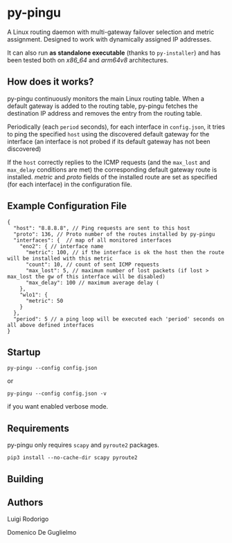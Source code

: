 # py-pingu
A Linux routing daemon with multi-gateway failover selection and metric assignment. Designed to work with dynamically assigned IP addresses.

It can also run **as standalone executable** (thanks to `py-installer`) and has been tested both on *x86_64* and *arm64v8* architectures.

## How does it works? 
py-pingu continuously monitors the main Linux routing table. When a default gateway is added to the routing table, py-pingu fetches the destination IP address and removes the entry from the routing table.

Periodically (each `period` seconds), for each interface in `config.json`, it tries to ping the specified `host` using the discovered default gateway for the interface (an interface is not probed if its default gateway has not been discovered)

If the `host` correctly replies to the ICMP requests (and the `max_lost` and `max_delay` conditions are met) the corresponding default gateway route is installed. *metric* and *proto* fields of the installed route are set as specified (for each interface) in the configuration file.


## Example Configuration File

```
{
  "host": "8.8.8.8", // Ping requests are sent to this host 
  "proto": 136, // Proto number of the routes installed by py-pingu
  "interfaces": {  // map of all monitored interfaces
    "eno2": { // interface name
      "metric": 100, // if the interface is ok the host then the route will be installed with this metric
      "count": 10, // count of sent ICMP requests
      "max_lost": 5, // maximum number of lost packets (if lost > max_lost the gw of this interface will be disabled)
      "max_delay": 100 // maximum average delay (
    },
    "wlo1": {
      "metric": 50
    }
  },
  "period": 5 // a ping loop will be executed each 'period' seconds on all above defined interfaces
}
```

## Startup
`py-pingu --config config.json`

or 

`py-pingu --config config.json -v`

if you want enabled verbose mode.

## Requirements 
py-pingu only requires `scapy` and `pyroute2` packages.

`pip3 install --no-cache-dir scapy pyroute2`

## Building 


## Authors

Luigi Rodorigo

Domenico De Guglielmo


